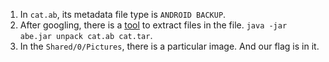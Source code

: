 1. In `cat.ab`, its metadata file type is `ANDROID BACKUP`. 
2. After googling, there is a [tool](https://github.com/nelenkov/android-backup-extractor) to extract files in the file. `java -jar abe.jar unpack cat.ab cat.tar`.
3. In the `Shared/0/Pictures`, there is a particular image. And our flag is in it.